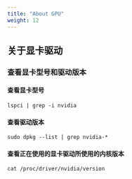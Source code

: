 ```yaml
---
title: "About GPU"
weight: 12
---
```


## 关于显卡驱动

### 查看显卡型号和驱动版本

#### 查看显卡型号

```shell
lspci | grep -i nvidia
```

#### 查看驱动版本

```shell
sudo dpkg --list | grep nvidia-*
```

#### 查看正在使用的显卡驱动所使用的内核版本

```shell
cat /proc/driver/nvidia/version
```